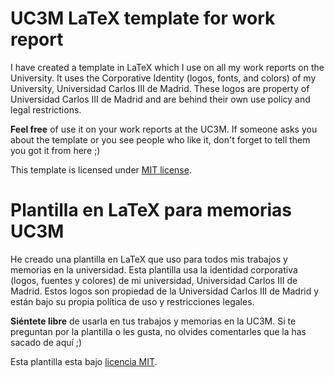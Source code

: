 # UC3M LaTeX template for work report
I have created a template in LaTeX which I use on all my work reports on the University. It uses the Corporative Identity (logos, fonts, and colors) of my  University, Universidad Carlos III de Madrid. These logos are property of Universidad Carlos III de Madrid and are behind their own use policy and legal restrictions.

**Feel free** of use it on your work reports at the UC3M. If someone asks you about the template or you see people who like it, don't forget to tell them you got it from here ;)

This template is licensed under [MIT license](https://github.com/tairosonloa/UC3M_LaTeX_template/blob/master/LICENSE).

# Plantilla en LaTeX para memorias UC3M
He creado una plantilla en LaTeX que uso para todos mis trabajos y memorias en la universidad. Esta plantilla usa la identidad corporativa (logos, fuentes y colores) de mi universidad, Universidad Carlos III de Madrid. Estos logos son propiedad de la Universidad Carlos III de Madrid y están bajo su propia política de uso y restricciones legales.

**Siéntete libre** de usarla en tus trabajos y memorias en la UC3M. Si te preguntan por la plantilla o les gusta, no olvides comentarles que la has sacado de aquí ;)

Esta plantilla esta bajo [licencia MIT](https://github.com/tairosonloa/UC3M_LaTeX_template/blob/master/LICENSE).

